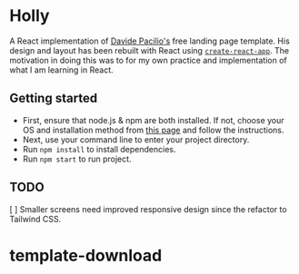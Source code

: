 # Holly

A React implementation of [Davide Pacilio's](https://gumroad.com/davidepacilio) free landing page template. His design and layout has been rebuilt with React using [`create-react-app`](https://github.com/facebook/create-react-app). The motivation in doing this was to for my own practice and implementation of what I am learning in React.

## Getting started

* First, ensure that node.js & npm are both installed. If not, choose your OS and installation method from [this page](https://nodejs.org/en/download/package-manager/) and follow the instructions.
* Next, use your command line to enter your project directory.
* Run `npm install` to install dependencies.
* Run `npm start` to run project.

## TODO

[ ] Smaller screens need improved responsive design since the refactor to Tailwind CSS.
# template-download
